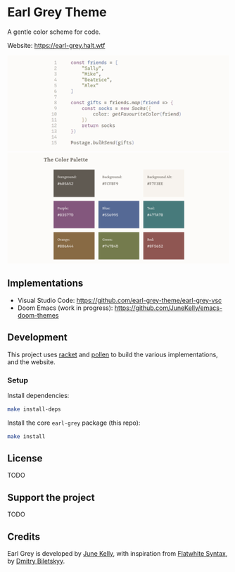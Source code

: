 # Earl Grey Theme

A gentle color scheme for code.

Website: https://earl-grey.halt.wtf

![Earl Grey demo with javascript code](./eg-demo.png)
![Earl Grey color palette](./eg-colors.png)


## Implementations

- Visual Studio Code: https://github.com/earl-grey-theme/earl-grey-vsc
- Doom Emacs (work in progress): https://github.com/JuneKelly/emacs-doom-themes


## Development

This project uses [racket](https://racket-lang.org/) and [pollen](https://docs.racket-lang.org/pollen/) to build the various implementations,
and the website.

### Setup

Install dependencies:

``` sh
make install-deps
```

Install the core `earl-grey` package (this repo):

``` sh
make install
```


## License

TODO


## Support the project

TODO


## Credits

Earl Grey is developed by [June Kelly](https://halt.wtf), with inspiration from
[Flatwhite Syntax](https://github.com/biletskyy/flatwhite-syntax), by
[Dmitry Biletskyy](https://github.com/biletskyy).
